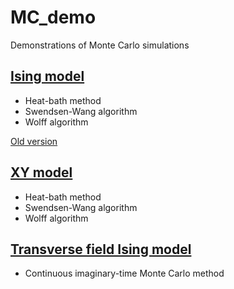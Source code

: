 # MC_demo

Demonstrations of Monte Carlo simulations

## [Ising model](http://smorita.github.io/MC_demo/ising.html)

* Heat-bath method
* Swendsen-Wang algorithm
* Wolff algorithm

[Old version](http://smorita.github.io/MC_demo/old/ising.html)

## [XY model](http://smorita.github.io/MC_demo/xy.html)

* Heat-bath method
* Swendsen-Wang algorithm
* Wolff algorithm

## [Transverse field Ising model](http://smorita.github.io/MC_demo/tfim.html)

* Continuous imaginary-time Monte Carlo method
